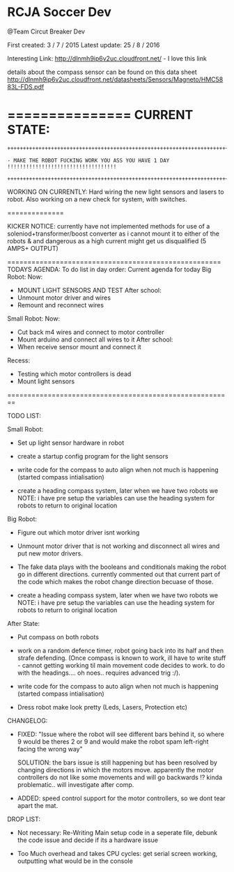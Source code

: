 # RCJA Soccer Dev

@Team Circut Breaker Dev

  First created: 3 / 7 / 2015
  Latest update: 25 / 8 / 2016

  Interesting Link: http://dlnmh9ip6v2uc.cloudfront.net/ - I love this link

  details about the compass sensor can be found on this data sheet http://dlnmh9ip6v2uc.cloudfront.net/datasheets/Sensors/Magneto/HMC5883L-FDS.pdf

  ===============
  CURRENT STATE:
  ===============
    
    +++++++++++++++++++++++++++++++++++++++++++++++++++++++++++++++++++++++++++++++++++++++++++

    - MAKE THE ROBOT FUCKING WORK YOU ASS YOU HAVE 1 DAY !!!!!!!!!!!!!!!!!!!!!!!!!!!!!!!!!!!

    +++++++++++++++++++++++++++++++++++++++++++++++++++++++++++++++++++++++++++++++++++++++++++
  WORKING ON CURRENTLY: Hard wiring the new light sensors and lasers to robot. Also working on a new check for system, with switches.

  ==============

  KICKER NOTICE:
  currently have not implemented methods for use of a soleniod+transformer/boost converter as i cannot mount it to either of the robots & and dangerous as a high current might get us disqualified (5 AMPS+ OUTPUT)
  
=====================================================  
TODAYS AGENDA:
To do list in day order: Current agenda for today
Big Robot:
Now:
-	MOUNT LIGHT SENSORS AND TEST 
After school:
-	Unmount motor driver and wires 
-	Remount and reconnect wires


Small Robot:
Now:
-	Cut back m4 wires and connect to motor controller
-	Mount arduino and connect all wires to it
After school:
-	When receive sensor mount and connect it


Recess:
-	Testing which motor controllers is dead 
-	Mount light sensors 

========================================================

  TODO LIST:

Small Robot:

  - Set up light sensor hardware in robot

  - create a startup config program for the light sensors


  - write code for the compass to auto align when not much is happening (started compass intialisation)

  - create a heading compass system, later when we have two robots we NOTE: i have pre setup the variables
    can use the heading system for robots to return to original location

Big Robot:

- Figure out which motor driver isnt working 

-  Unmount motor driver that is not working and disconnect all wires and put new motor drivers.
  
  - The fake data plays with the booleans and conditionals making the robot go in different directions.
    currently commented out that current part of the code which makes the robot change direction becuase of those.

  - create a heading compass system, later when we have two robots we NOTE: i have pre setup the variables
    can use the heading system for robots to return to original location


After State:
  - Put compass on both robots
  
  - work on a random defence timer, robot going back into its half and then strafe defending. (Once compass is known to work, ill have to write stuff - cannot getting working til main movement code decides to work.
    to do with the headings....  oh noes.. requires advanced trig :/).

  - write code for the compass to auto align when not much is happening (started compass intialisation)

  - Dress robot make look pretty (Leds, Lasers, Protection etc)

  CHANGELOG:

  - FIXED: "Issue where the robot will see different bars  behind it, so where 9 would be theres 2 or 9 and would make the robot spam left-right
    facing the wrong way"

    SOLUTION: the bars issue is still happening but has been resolved by changing directions in which the motors move. apparently the motor
    controllers do not like some movements and will go backwards !? kinda problematic.. will investigate after comp.
    
  - ADDED: speed control support for the motor controllers, so we dont tear apart the mat. 


  DROP LIST:

  - Not necessary: Re-Writing Main setup code in a seperate file, debunk the code issue and decide if its a hardware issue
  
  - Too Much overhead and takes CPU cycles: get serial screen working, outputting what would be in the console


